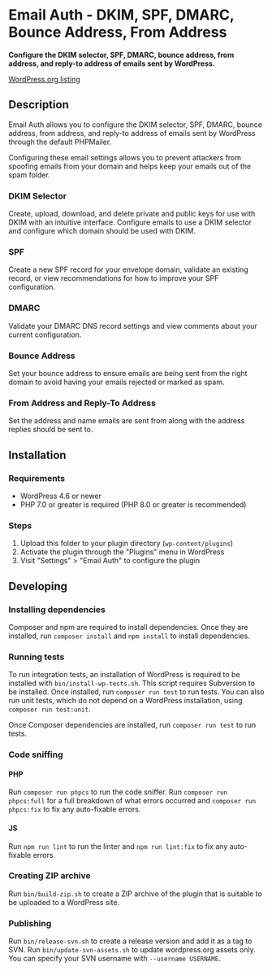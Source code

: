# Email Auth - DKIM, SPF, DMARC, Bounce Address, From Address

**Configure the DKIM selector, SPF, DMARC, bounce address, from address, and reply-to address of emails sent by WordPress.**

<a href="https://wordpress.org/plugins/email-auth/">WordPress.org listing</a>

## Description

Email Auth allows you to configure the DKIM selector, SPF, DMARC, bounce address, from address, and reply-to address of emails sent by WordPress through the default PHPMailer.

Configuring these email settings allows you to prevent attackers from spoofing emails from your domain and helps keep your emails out of the spam folder.

### DKIM Selector

Create, upload, download, and delete private and public keys for use with DKIM with an intuitive interface.
Configure emails to use a DKIM selector and configure which domain should be used with DKIM.

### SPF

Create a new SPF record for your envelope domain, validate an existing record, or view recommendations for how to improve your SPF configuration.

### DMARC

Validate your DMARC DNS record settings and view comments about your current configuration.

### Bounce Address

Set your bounce address to ensure emails are being sent from the right domain to avoid having your emails rejected or marked as spam.

### From Address and Reply-To Address

Set the address and name emails are sent from along with the address replies should be sent to.

## Installation

### Requirements

* WordPress 4.6 or newer
* PHP 7.0 or greater is required (PHP 8.0 or greater is recommended)

### Steps

1. Upload this folder to your plugin directory (`wp-content/plugins`)
2. Activate the plugin through the "Plugins" menu in WordPress
3. Visit "Settings" > "Email Auth" to configure the plugin

## Developing

### Installing dependencies

Composer and npm are required to install dependencies. Once they are installed, run `composer install` and `npm install` to install dependencies.

### Running tests

To run integration tests, an installation of WordPress is required to be installed with `bin/install-wp-tests.sh`. This script requires Subversion to be installed. Once installed, run `composer run test` to run tests. You can also run unit tests, which do not depend on a WordPress installation, using `composer run test:unit`.

Once Composer dependencies are installed, run `composer run test` to run tests.

### Code sniffing

#### PHP

Run `composer run phpcs` to run the code sniffer. Run `composer run phpcs:full` for a full breakdown of what errors occurred and `composer run phpcs:fix` to fix any auto-fixable errors.

#### JS

Run `npm run lint` to run the linter and `npm run lint:fix` to fix any auto-fixable errors.

### Creating ZIP archive

Run `bin/build-zip.sh` to create a ZIP archive of the plugin that is suitable to be uploaded to a WordPress site.

### Publishing

Run `bin/release-svn.sh` to create a release version and add it as a tag to SVN. Run `bin/update-svn-assets.sh` to update wordpress.org assets only. You can specify your SVN username with `--username USERNAME`.
